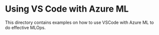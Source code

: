 # Using VS Code with Azure ML
This directory contains examples on how to use VSCode with Azure ML to do effective MLOps.
